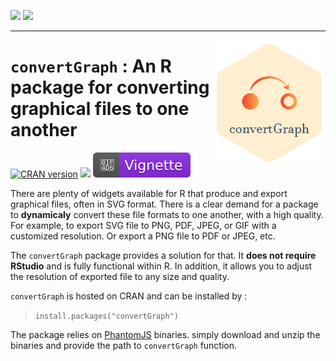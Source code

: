 [![](https://cranlogs.r-pkg.org/badges/convertGraph)](https://cran.r-project.org/package=convertGraph) [![](https://cranlogs.r-pkg.org/badges/grand-total/convertGraph?color=orange)](https://cran.r-project.org/package=convertGraph)

- - -

<a href="https://github.com/haghish/convertGraph"><img src='man/figures/logo.PNG' align="right" height="200" /></a>

# `convertGraph` : An R package for converting graphical files to one another


[![CRAN version](http://www.r-pkg.org/badges/version/convertGraph?color=258076)](https://cran.r-project.org/package=convertGraph)  [![](https://cranlogs.r-pkg.org/badges/grand-total/convertGraph?color=e8a0c6)](https://cran.r-project.org/package=convertGraph) [![](https://raw.githubusercontent.com/haghish/mlim/main/man/figures/manual.svg)](https://cran.r-project.org/web/packages/convertGraph/convertGraph.pdf)

There are plenty of widgets available for R that produce and export graphical files, often in SVG format. 
There is a clear demand for a package to **dynamicaly** convert these file formats to one another, with a high quality. 
For example, to export SVG file to PNG, PDF, JPEG, or GIF with a customized resolution. Or export a PNG file to PDF or 
JPEG, etc. 

The `convertGraph` package provides a solution for that. It **does not require RStudio** and is fully functional within R. 
In addition, it allows you to adjust the resolution of exported file to any size and quality. 

`convertGraph` is hosted on CRAN and can be installed by :

> `install.packages("convertGraph")`

The package relies on [PhantomJS](http://phantomjs.org/) binaries. simply download and unzip the binaries and provide the path to `convertGraph` function. 
